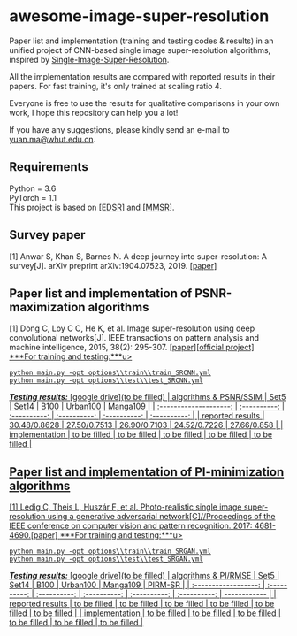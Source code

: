 # awesome-image-super-resolution
Paper list and implementation  (training and testing codes & results) in an unified project of CNN-based single image super-resolution algorithms, inspired by [Single-Image-Super-Resolution](https://github.com/YapengTian/Single-Image-Super-Resolution).

All the implementation results are compared with reported results in their papers. For fast training, it's only trained at scaling ratio 4.

Everyone is free to use the results for qualitative comparisons in your own work, I hope this repository can help you a lot!

If you have any suggestions, please kindly send an e-mail to yuan.ma@whut.edu.cn.
## Requirements
Python = 3.6  
PyTorch = 1.1  
This project is based on [[EDSR]](https://github.com/thstkdgus35/EDSR-PyTorch) and [[MMSR]](https://github.com/open-mmlab/mmsr).

## Survey paper
[1] Anwar S, Khan S, Barnes N. A deep journey into super-resolution: A survey[J]. arXiv preprint arXiv:1904.07523, 2019. [[paper]](https://arxiv.org/pdf/1904.07523.pdf)

## Paper list and implementation of PSNR-maximization algorithms
[1] Dong C, Loy C C, He K, et al. Image super-resolution using deep convolutional networks[J]. IEEE transactions on pattern analysis and machine intelligence, 2015, 38(2): 295-307. [[paper]](http://mmlab.ie.cuhk.edu.hk/projects/SRCNN.html)[[official project]](http://mmlab.ie.cuhk.edu.hk/projects/SRCNN.html)  
<u>***For training and testing:***u>
```
python main.py -opt options\\train\\train_SRCNN.yml
python main.py -opt options\\test\\test_SRCNN.yml
```
<u>***Testing results:***</u>	[google drive](to be filled)
| algorithms & PSNR/SSIM |     Set5     |    Set14     |     B100     |   Urban100   |   Manga109   |
| :--------------------: | :----------: | :----------: | :----------: | :----------: | :----------: |
|    reported results    | 30.48/0.8628 | 27.50/0.7513 | 26.90/0.7103 | 24.52/0.7226 | 27.66/0.858  |
|     implementation     | to be filled | to be filled | to be filled | to be filled | to be filled |

## Paper list and implementation of PI-minimization algorithms
[1] Ledig C, Theis L, Huszár F, et al. Photo-realistic single image super-resolution using a generative adversarial network[C]//Proceedings of the IEEE conference on computer vision and pattern recognition. 2017: 4681-4690.[[paper]](https://arxiv.org/pdf/1609.04802.pdf)
<u>***For training and testing:***u>
```
python main.py -opt options\\train\\train_SRGAN.yml
python main.py -opt options\\test\\test_SRGAN.yml
```
<u>***Testing results:***</u>	[google drive](to be filled)
| algorithms & PI/RMSE |     Set5     |    Set14     |     B100     |   Urban100   |   Manga109   | PIRM-SR      |
| :------------------: | :----------: | :----------: | :----------: | :----------: | :----------: | ------------ |
|   reported results   | to be filled | to be filled | to be filled | to be filled | to be filled | to be filled |
|    implementation    | to be filled | to be filled | to be filled | to be filled | to be filled | to be filled |
